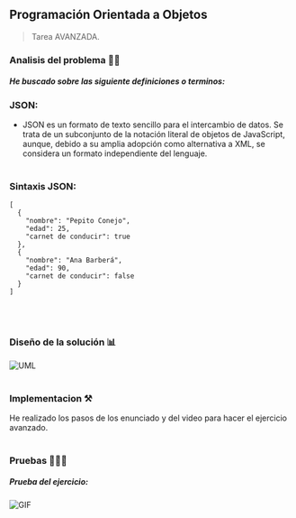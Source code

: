 ## Programación Orientada a Objetos

> Tarea AVANZADA.

### Analisis del problema 👨‍🏫


##### He buscado sobre las siguiente definiciones o terminos: 

### JSON: 
+ JSON es un formato de texto sencillo para el intercambio de datos. Se trata de un subconjunto de la notación literal de objetos de JavaScript, 
aunque, debido a su amplia adopción como alternativa a XML, se considera un formato independiente del lenguaje.
<br></br>

### Sintaxis JSON:

    [
      {
        "nombre": "Pepito Conejo",
        "edad": 25,
        "carnet de conducir": true
      },
      {
        "nombre": "Ana Barberá",
        "edad": 90,
        "carnet de conducir": false
      }
    ]


<br></br>

### Diseño de la solución 📊

![UML](recursos/UML.jpg)
<br></br>

### Implementacion ⚒

He realizado los pasos de los enunciado y del video para hacer el ejercicio avanzado.
<br></br>

### Pruebas 👨🏻‍💻

##### Prueba del ejercicio:

![GIF](recursos/prueba.gif)
